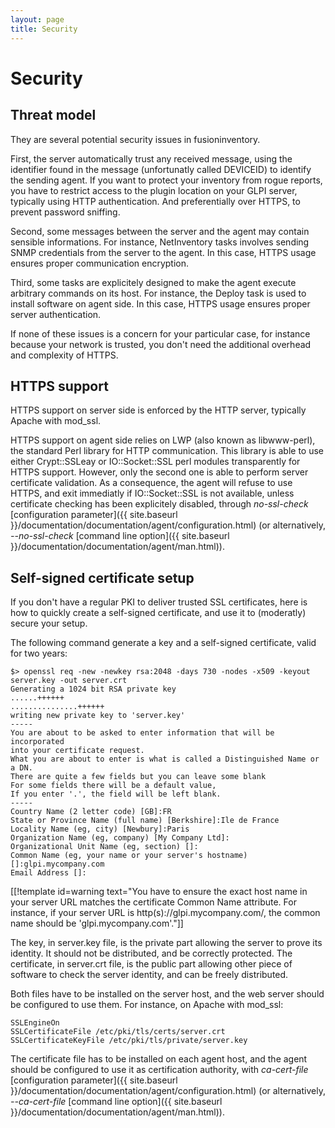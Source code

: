 ```yaml
---
layout: page
title: Security
---
```


# Security

## Threat model

They are several potential security issues in fusioninventory.

First, the server automatically trust any received message, using the
identifier found in the message (unfortunatly called DEVICEID) to identify the
sending agent. If you want to protect your inventory from rogue reports, you
have to restrict access to the plugin location on your GLPI server, typically
using HTTP authentication. And preferentially over HTTPS, to prevent password
sniffing.

Second, some messages between the server and the agent may contain sensible
informations. For instance, NetInventory tasks involves sending SNMP
credentials from the server to the agent. In this case, HTTPS usage ensures
proper communication encryption.

Third, some tasks are explicitely designed to make the agent execute arbitrary
commands on its host. For instance, the Deploy task is used to install
software on agent side. In this case, HTTPS usage ensures proper server
authentication.

If none of these issues is a concern for your particular case, for instance
because your network is trusted, you don't need the additional overhead and
complexity of HTTPS.

## HTTPS support

HTTPS support on server side is enforced by the HTTP server, typically Apache
with mod_ssl.

HTTPS support on agent side relies on LWP (also known as libwww-perl), the
standard Perl library for HTTP communication. This library is able to use
either Crypt::SSLeay or IO::Socket::SSL perl modules transparently for HTTPS
support. However, only the second one is able to perform server certificate
validation. As a consequence, the agent will refuse to use HTTPS, and exit
immediatly if IO::Socket::SSL is not available, unless certificate checking has
been explicitely disabled, through *no-ssl-check* [configuration
parameter]({{ site.baseurl }}/documentation/documentation/agent/configuration.html) (or alternatively, *--no-ssl-check* [command
line option]({{ site.baseurl }}/documentation/documentation/agent/man.html)).

## Self-signed certificate setup

If you don't have a regular PKI to deliver trusted SSL certificates, here is
how to quickly create a self-signed certificate, and use it to (moderatly)
secure your setup.

The following command generate a key and a self-signed certificate, valid for
two years:

    $> openssl req -new -newkey rsa:2048 -days 730 -nodes -x509 -keyout server.key -out server.crt
    Generating a 1024 bit RSA private key
    ......++++++
    ...............++++++
    writing new private key to 'server.key'
    -----
    You are about to be asked to enter information that will be incorporated
    into your certificate request.
    What you are about to enter is what is called a Distinguished Name or a DN.
    There are quite a few fields but you can leave some blank
    For some fields there will be a default value,
    If you enter '.', the field will be left blank.
    -----
    Country Name (2 letter code) [GB]:FR
    State or Province Name (full name) [Berkshire]:Ile de France
    Locality Name (eg, city) [Newbury]:Paris
    Organization Name (eg, company) [My Company Ltd]:
    Organizational Unit Name (eg, section) []:
    Common Name (eg, your name or your server's hostname) []:glpi.mycompany.com
    Email Address []:

[[!template  id=warning text="You have to ensure the exact host name in your
server URL matches the certificate Common Name attribute. For instance, if your
server URL is http(s)://glpi.mycompany.com/, the common name should be
'glpi.mycompany.com'."]]

The key, in server.key file, is the private part allowing the server to prove
its identity. It should not be distributed, and be correctly protected. The
certificate, in server.crt file, is the public part allowing other piece of
software to check the server identity, and can be freely distributed.

Both files have to be installed on the server host, and the web server should
be configured to use them. For instance, on Apache with mod_ssl:

    SSLEngineOn
    SSLCertificateFile /etc/pki/tls/certs/server.crt
    SSLCertificateKeyFile /etc/pki/tls/private/server.key

The certificate file has to be installed on each agent host, and the agent
should be configured to use it as certification authority, with *ca-cert-file*
[configuration parameter]({{ site.baseurl }}/documentation/documentation/agent/configuration.html) (or alternatively,
*--ca-cert-file* [command line option]({{ site.baseurl }}/documentation/documentation/agent/man.html)).
